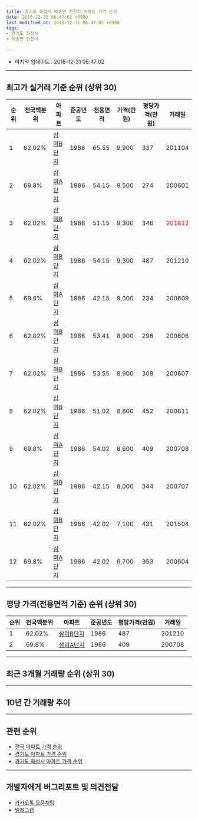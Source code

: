 ```yaml
---
title: 경기도 화성시 매송면 천천리 아파트 가격 순위
date: 2018-12-31 06:47:02 +0900
last_modified_at: 2018-12-31 06:47:02 +0900
tags:
- 경기도 화성시
- 매송면 천천리

---
```


* 마지막 업데이트 : 2018-12-31 06:47:02

---

## 최고가 실거래 기준 순위 (상위 30)


|순위|전국백분위|아파트|준공년도|전용면적|가격(만원)|평당가격(만원)|거래일|
|---|---|---|---|---|---|---|---|
|1|62.02%|[삼미B단지](https://search.naver.com/search.naver?query=%EA%B2%BD%EA%B8%B0%EB%8F%84+%ED%99%94%EC%84%B1%EC%8B%9C+%EB%A7%A4%EC%86%A1%EB%A9%B4+%EC%B2%9C%EC%B2%9C%EB%A6%AC+%EC%82%BC%EB%AF%B8B%EB%8B%A8%EC%A7%80)|1986|65.55|9,900|337|201104|
|2|69.8%|[삼미A단지](https://search.naver.com/search.naver?query=%EA%B2%BD%EA%B8%B0%EB%8F%84+%ED%99%94%EC%84%B1%EC%8B%9C+%EB%A7%A4%EC%86%A1%EB%A9%B4+%EC%B2%9C%EC%B2%9C%EB%A6%AC+%EC%82%BC%EB%AF%B8A%EB%8B%A8%EC%A7%80)|1986|54.15|9,500|274|200601|
|3|62.02%|[삼미B단지](https://search.naver.com/search.naver?query=%EA%B2%BD%EA%B8%B0%EB%8F%84+%ED%99%94%EC%84%B1%EC%8B%9C+%EB%A7%A4%EC%86%A1%EB%A9%B4+%EC%B2%9C%EC%B2%9C%EB%A6%AC+%EC%82%BC%EB%AF%B8B%EB%8B%A8%EC%A7%80)|1986|51.15|9,300|346|<span style="color:red">201812</span>|
|4|62.02%|[삼미B단지](https://search.naver.com/search.naver?query=%EA%B2%BD%EA%B8%B0%EB%8F%84+%ED%99%94%EC%84%B1%EC%8B%9C+%EB%A7%A4%EC%86%A1%EB%A9%B4+%EC%B2%9C%EC%B2%9C%EB%A6%AC+%EC%82%BC%EB%AF%B8B%EB%8B%A8%EC%A7%80)|1986|54.15|9,300|487|201210|
|5|69.8%|[삼미A단지](https://search.naver.com/search.naver?query=%EA%B2%BD%EA%B8%B0%EB%8F%84+%ED%99%94%EC%84%B1%EC%8B%9C+%EB%A7%A4%EC%86%A1%EB%A9%B4+%EC%B2%9C%EC%B2%9C%EB%A6%AC+%EC%82%BC%EB%AF%B8A%EB%8B%A8%EC%A7%80)|1986|42.15|9,000|234|200609|
|6|62.02%|[삼미B단지](https://search.naver.com/search.naver?query=%EA%B2%BD%EA%B8%B0%EB%8F%84+%ED%99%94%EC%84%B1%EC%8B%9C+%EB%A7%A4%EC%86%A1%EB%A9%B4+%EC%B2%9C%EC%B2%9C%EB%A6%AC+%EC%82%BC%EB%AF%B8B%EB%8B%A8%EC%A7%80)|1986|53.41|8,900|296|200606|
|7|62.02%|[삼미B단지](https://search.naver.com/search.naver?query=%EA%B2%BD%EA%B8%B0%EB%8F%84+%ED%99%94%EC%84%B1%EC%8B%9C+%EB%A7%A4%EC%86%A1%EB%A9%B4+%EC%B2%9C%EC%B2%9C%EB%A6%AC+%EC%82%BC%EB%AF%B8B%EB%8B%A8%EC%A7%80)|1986|53.55|8,900|308|200607|
|8|62.02%|[삼미B단지](https://search.naver.com/search.naver?query=%EA%B2%BD%EA%B8%B0%EB%8F%84+%ED%99%94%EC%84%B1%EC%8B%9C+%EB%A7%A4%EC%86%A1%EB%A9%B4+%EC%B2%9C%EC%B2%9C%EB%A6%AC+%EC%82%BC%EB%AF%B8B%EB%8B%A8%EC%A7%80)|1986|51.02|8,800|452|200811|
|9|69.8%|[삼미A단지](https://search.naver.com/search.naver?query=%EA%B2%BD%EA%B8%B0%EB%8F%84+%ED%99%94%EC%84%B1%EC%8B%9C+%EB%A7%A4%EC%86%A1%EB%A9%B4+%EC%B2%9C%EC%B2%9C%EB%A6%AC+%EC%82%BC%EB%AF%B8A%EB%8B%A8%EC%A7%80)|1986|54.02|8,600|409|200708|
|10|62.02%|[삼미B단지](https://search.naver.com/search.naver?query=%EA%B2%BD%EA%B8%B0%EB%8F%84+%ED%99%94%EC%84%B1%EC%8B%9C+%EB%A7%A4%EC%86%A1%EB%A9%B4+%EC%B2%9C%EC%B2%9C%EB%A6%AC+%EC%82%BC%EB%AF%B8B%EB%8B%A8%EC%A7%80)|1986|42.15|8,000|344|200707|
|11|62.02%|[삼미B단지](https://search.naver.com/search.naver?query=%EA%B2%BD%EA%B8%B0%EB%8F%84+%ED%99%94%EC%84%B1%EC%8B%9C+%EB%A7%A4%EC%86%A1%EB%A9%B4+%EC%B2%9C%EC%B2%9C%EB%A6%AC+%EC%82%BC%EB%AF%B8B%EB%8B%A8%EC%A7%80)|1986|42.02|7,100|431|201504|
|12|69.8%|[삼미A단지](https://search.naver.com/search.naver?query=%EA%B2%BD%EA%B8%B0%EB%8F%84+%ED%99%94%EC%84%B1%EC%8B%9C+%EB%A7%A4%EC%86%A1%EB%A9%B4+%EC%B2%9C%EC%B2%9C%EB%A6%AC+%EC%82%BC%EB%AF%B8A%EB%8B%A8%EC%A7%80)|1986|42.02|6,700|353|200604|


---

## 평당 가격(전용면적 기준) 순위 (상위 30)


|순위|전국백분위|아파트|준공년도|평당가격(만원)|거래일|
|---|---|---|---|---|---|
|1|62.02%|[삼미B단지](https://search.naver.com/search.naver?query=%EA%B2%BD%EA%B8%B0%EB%8F%84+%ED%99%94%EC%84%B1%EC%8B%9C+%EB%A7%A4%EC%86%A1%EB%A9%B4+%EC%B2%9C%EC%B2%9C%EB%A6%AC+%EC%82%BC%EB%AF%B8B%EB%8B%A8%EC%A7%80)|1986|487|201210|
|2|69.8%|[삼미A단지](https://search.naver.com/search.naver?query=%EA%B2%BD%EA%B8%B0%EB%8F%84+%ED%99%94%EC%84%B1%EC%8B%9C+%EB%A7%A4%EC%86%A1%EB%A9%B4+%EC%B2%9C%EC%B2%9C%EB%A6%AC+%EC%82%BC%EB%AF%B8A%EB%8B%A8%EC%A7%80)|1986|409|200708|


---

## 최근 3개월 거래량 순위 (상위 30)


<div style="width:100%;">
    <canvas id="deal_count_ranking" height="250"></canvas>
</div>


<script>
new Chart(document.getElementById("deal_count_ranking"), {
    type: 'horizontalBar',
    data: {
        labels: ['삼미A단지', '삼미B단지'],
        datasets: [{
            label: '실거래 수',
            data: [2, 2],
            borderColor: "rgba(255, 0, 128, 1)",
            backgroundColor: "rgba(255, 0, 128, 0.5)",
            fill: false,
        }]
    },
    options: {
        responsive: true,
        title: {
            display: true,
            text: '최근 3개월 거래량 순위'
        },
        tooltips: {
            mode: 'index',
            intersect: false,
            callbacks: {
                title: function(tooltipItems, data) {
                    return "실거래 수:";
                },
                label: function(tooltipItem, data) {
                    return data.labels[tooltipItem.index] + ": " + tooltipItem.xLabel;
                }
            }
        },
        hover: {
            mode: 'nearest',
            intersect: true
        },
        scales: {
            xAxes: [{
                display: true,
                scaleLabel: {
                    display: true,
                    labelString: '실거래 수'
                },
                ticks: {
                    suggestedMin: 0,
                }
            }],
            yAxes: [{
                display: true,
                ticks: {
                    autoSkip: false,
                    callback: function(value, index, values) {
                        if (value.length > 15)
                            return value.substr(0, 13) + "...";
                        else
                            return value;
                    }
                },
                scaleLabel: {
                    display: false,
                }
            }]
        }
    }
});

</script>


---

## 10년 간 거래량 추이


<div style="width:100%;">
    <canvas id="deal_progress" height="250"></canvas>
</div>

<script>
new Chart(document.getElementById("deal_progress"), {
    type: 'line',
    data: {
        labels: ['200812','200901','200902','200903','200904','200905','200906','200907','200908','200909','200910','200911','200912','201001','201002','201003','201004','201005','201006','201007','201008','201009','201010','201011','201012','201101','201102','201103','201104','201105','201106','201107','201108','201109','201110','201111','201112','201201','201202','201203','201204','201205','201206','201207','201208','201209','201210','201211','201212','201301','201302','201303','201304','201305','201306','201307','201308','201309','201310','201311','201312','201401','201402','201403','201404','201405','201406','201407','201408','201409','201410','201411','201412','201501','201502','201503','201504','201505','201506','201507','201508','201509','201510','201511','201512','201601','201602','201603','201604','201605','201606','201607','201608','201609','201610','201611','201612','201701','201702','201703','201704','201705','201706','201707','201708','201709','201710','201711','201712','201801','201802','201803','201804','201805','201806','201807','201808','201809','201810','201811','201812'],
        datasets: [{
            label: '실거래 수',
            pointRadius: 1,
            data: [0, 4, 1, 3, 0, 0, 0, 1, 2, 0, 0, 0, 2, 0, 1, 1, 0, 0, 0, 1, 6, 0, 3, 2, 0, 2, 1, 0, 1, 2, 0, 6, 1, 2, 1, 1, 0, 0, 1, 3, 2, 0, 2, 0, 0, 0, 4, 1, 0, 0, 0, 0, 2, 2, 0, 1, 2, 0, 1, 0, 2, 0, 4, 1, 1, 2, 1, 3, 1, 0, 0, 2, 2, 0, 0, 3, 2, 0, 2, 2, 1, 2, 1, 1, 1, 0, 1, 1, 2, 1, 0, 1, 1, 1, 3, 2, 3, 1, 1, 2, 0, 1, 1, 1, 0, 0, 1, 1, 0, 1, 0, 1, 0, 1, 0, 1, 3, 1, 2, 1, 1],
            borderColor: "rgba(255, 201, 14, 1)",
            backgroundColor: "rgba(255, 201, 14, 0.5)",
            fill: true,
        }]
    },
    options: {
        responsive: true,
        title: {
            display: true,
            text: '10년간 거래량 추이'
        },
        tooltips: {
            mode: 'index',
            intersect: false,
        },
        hover: {
            mode: 'nearest',
            intersect: true
        },
        scales: {
            xAxes: [{
                display: true,
                scaleLabel: {
                    display: true,
                    labelString: '년/월'
                }
            }],
            yAxes: [{
                display: true,
                ticks: {
                    suggestedMin: 0,
                },
                scaleLabel: {
                    display: true,
                    labelString: '실거래 수'
                }
            }]
        }
    }
});

</script>


---

## 관련 순위

- [전국 아파트 가격 순위](https://inasie.github.io/apt-ranking/전국)
- [경기도 아파트 가격 순위](https://inasie.github.io/apt-ranking/경기도)
- [경기도 화성시 아파트 가격 순위](https://inasie.github.io/apt-ranking/경기도-화성시)


---

## 개발자에게 버그리포트 및 의견전달

- [카카오톡 오픈채팅](https://open.kakao.com/o/gLJUAP4)
- [텔레그램](https://t.me/inasie)

